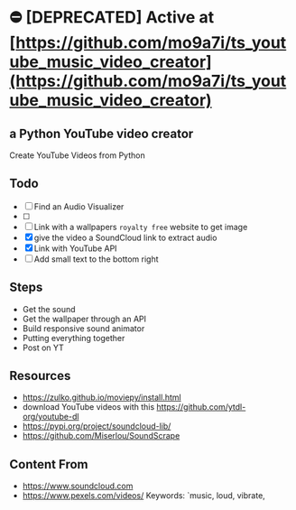 # :no_entry: [DEPRECATED] Active at [https://github.com/mo9a7i/ts_youtube_music_video_creator](https://github.com/mo9a7i/ts_youtube_music_video_creator)

## a Python YouTube video creator

Create YouTube Videos from Python

## Todo

* [ ] Find an Audio Visualizer
* [ ]
* [ ] Link with a wallpapers `royalty free` website to get image
* [x] give the video a SoundCloud link to extract audio
* [x] Link with YouTube API
* [ ] Add small text to the bottom right

## Steps

* Get the sound
* Get the wallpaper through an API
* Build responsive sound animator
* Putting everything together
* Post on YT

## Resources

* <https://zulko.github.io/moviepy/install.html>
* download YouTube videos with this <https://github.com/ytdl-org/youtube-dl>
* <https://pypi.org/project/soundcloud-lib/>
* <https://github.com/Miserlou/SoundScrape>

## Content From

* <https://www.soundcloud.com>
* <https://www.pexels.com/videos/>                        Keywords: `music, loud, vibrate,
